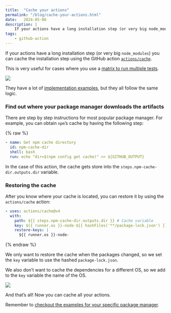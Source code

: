 ```yaml
---
title:  "Cache your actions"
permalink: "/blog/cache-your-actions.html"
date:   2024-05-06
description: |
    If your actions have a long installation step (or very big node_modules) you can cache the installation step using the GitHub action actions/cache
tags:
    - github-action
---
```

If your actions have a long installation step (or very big `node_modules`) you can cache the installation step using the GitHub action [`actions/cache`](https://github.com/actions/cache).

This is very useful for cases where you use a [matrix to run multiple tests](./run-all-your-tests-concurrently).

![](https://media4.giphy.com/media/v1.Y2lkPTc5MGI3NjExOTBqbThwcnI5a3R3NHJ3ZzdwZ3ZjNXc0ZnM1bHBqM3JoeHhqanN6byZlcD12MV9pbnRlcm5hbF9naWZfYnlfaWQmY3Q9Zw/WSy0SI6qipEDJogaGD/giphy.gif)

They have a lot of [implementation examples](https://github.com/actions/cache/blob/main/examples.md), but they all follow the same logic.

### Find out where your package manager downloads the artifacts
There are step by step instructions for most popular package manager. For example, you can obtain `npm`’s cache by having the following step:

{% raw %}
```yaml
- name: Get npm cache directory
  id: npm-cache-dir
  shell: bash
  run: echo "dir=$(npm config get cache)" >> ${GITHUB_OUTPUT}
```

In the case of this action, the cache gets store into the `steps.npm-cache-dir.outputs.dir` variable.

### Restoring the cache
After you know where your cache is located, you can restore it by using the `actions/cache` action:

```yaml
- uses: actions/cache@v4
  with:
    path: ${{ steps.npm-cache-dir.outputs.dir }} # Cache variable
    key: ${{ runner.os }}-node-${{ hashFiles('**/package-lock.json') }}
    restore-keys: |
      ${{ runner.os }}-node-
```
{% endraw %}

We only want to restore the cache when the packages changed, so we set the `key` variable to use the hashed `package-lock.json`.

We also don’t want to cache the dependencies for a different OS, so we add to the `key` variable the name of the OS.

![](https://media4.giphy.com/media/v1.Y2lkPTc5MGI3NjExOXY1bG82eW8zMTU4YTE1OWFrNzdxZWZmY242c2xkOHh1ZTc3eTFsayZlcD12MV9pbnRlcm5hbF9naWZfYnlfaWQmY3Q9Zw/MD0ZifiS7yQXCOwDGM/giphy.gif)

And that’s all! Now you can cache all your actions.

Remember to [checkout the examples for your specific package manager](https://github.com/actions/cache/blob/main/examples.md).
